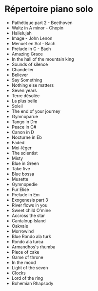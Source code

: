 # Répertoire piano solo

- Pathétique part 2 - Beethoven
- Waltz in A minor - Chopin
- Hallelujah
- Image - John Lenon
- Menuet en Sol - Bach
- Prelude in C - Bach
- Amazing Grace
- In the hall of the mountain king
- Sounds of silence
- Chandelier
- Believer
- Say Something
- Nothing else matters
- Seven years
- Terre désolée
- La plus belle
- Soleil
- The end of your journey
- Gymnoparue
- Tango in Dm
- Peace in C#
- Canon in D
- Nocturne in Eb
- Faded
- Moi-léger
- The scientist
- Misty
- Blue in Green
- Take five
- Blue bossa
- Musette
- Gymnopedie
- Fur Elise
- Prelude in Em
- Exogenesis part 3
- River flows in you
- Sweet child O'mine
- Accross the star
- Cantaloup Island
- Oakvale
- Morrowind
- Blue Rondo ala turk
- Rondo ala turca
- Armandhos's rhumba
- Piece of cake
- Game of throne
- In the mood
- Light of the seven
- Clocks
- Lord of the ring
- Bohemian Rhapsody
